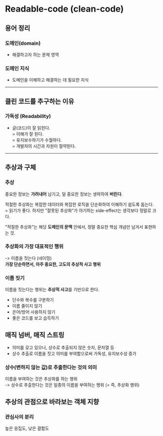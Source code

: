 # Readable-code (clean-code)

## 용어 정리
### 도메인(domain)
- 해결하고자 하는 문제 영역

### 도메인 지식
- 도메인을 이해하고 해결하는 데 필요한 지식

----------

## **클린 코드**를 추구하는 이유

### 가독성 (Readability) 
- 글(코드)이 잘 읽힌다.  
   = 이해가 잘 된다.  
   = 유지보수하기가 수월하다.  
   = 개발자의 시간과 자원이 절약된다.  

----------

## 추상과 구체 

### 추상
중요한 정보는 **가려내어** 남기고, 덜 중요한 정보는 생략하여 **버린다**.

적절한 추상화는 복잡한 데이터와 복잡한 로직을 단순화하여 이해하기 쉽도록 돕는다.  
= 읽기가 좋다.
하지만 "잘못된 추상화"가 야기하는 side-effect는 생각보다 정말로 크다.

"적절한 추상화"는 해당 **도메인의 문맥** 안에서, 정말 중요한 핵심 개념만 남겨서 표현하는 것.
</br>

### 추상화의 가장 대표적인 행위
-> 이름을 짓는다 (네이밍)  
**가장 단순하면서, 아주 중요한, 고도의 추상적 사고 행위**

### 이름 짓기
이름을 짓는다는 행위는 **추상적 사고**를 기반으로 한다.

- 단수와 복수를 구분하기
- 이름 줄이지 않기
- 은어/방어 사용하지 않기
- 좋은 코드를 보고 습득하기

## 매직 넘버, 매직 스트링
- 의미를 갖고 있으나, 상수로 추출되지 않은 숫자, 문자열 등
- 상수 추출로 이름을 짓고 의미를 부여함으로써 가독성, 유지보수성 증가

### 상수(변하지 않는 값)로 추출한다는 것의 의미
이름을 부여하는 것은 추상화를 하는 행위  
-> 상수로 추출한다는 것은 일종의 이름을 부여하는 행위 (= 즉, 추상화 행위)

## 추상의 관점으로 바라보는 객체 지향

### 관심사의 분리
높은 응집도, 낮은 결합도